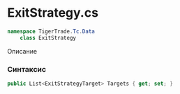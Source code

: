 
# ExitStrategy.cs
```csharp
namespace TigerTrade.Tc.Data  
    class ExitStrategy
```

Описание

### Синтаксис
```csharp
public List<ExitStrategyTarget> Targets { get; set; }
```
